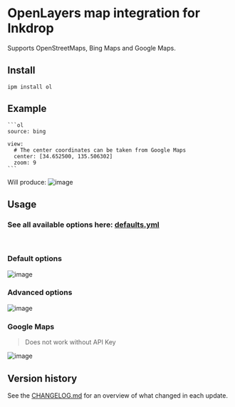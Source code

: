 # OpenLayers map integration for Inkdrop

Supports OpenStreetMaps, Bing Maps and Google Maps.

## Install
```
ipm install ol
```

## Example
    ```ol
    source: bing

    view:
      # The center coordinates can be taken from Google Maps
      center: [34.652500, 135.506302]
      zoom: 9
    ```

Will produce:
![image](https://user-images.githubusercontent.com/5616486/98526560-9375dd00-2282-11eb-9eca-b92f8ead32db.png)

## Usage

### See all available options here: [defaults.yml](https://github.com/ventsislav-georgiev/inkdrop-ol/blob/main/lib/defaults.yml)

<br/>

### Default options
![image](https://user-images.githubusercontent.com/5616486/98472048-fa4eb400-21f8-11eb-97e8-90dc60d5cf1a.png)

### Advanced options
![image](https://user-images.githubusercontent.com/5616486/98472034-e1460300-21f8-11eb-8dd0-25d277c92589.png)

### Google Maps
> Does not work without API Key

![image](https://user-images.githubusercontent.com/5616486/98488878-2fc4c300-2234-11eb-8822-2a7c2d5e3c21.png)

## Version history
See the [CHANGELOG.md](https://github.com/ventsislav-georgiev/inkdrop-ol/blob/main/CHANGELOG.md) for an overview of what changed in each update.
